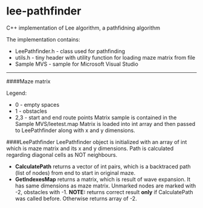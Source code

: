 # lee-pathfinder
C++ implementation of Lee algorithm, a pathfidning algorithm

The implementation contains:
* LeePathfinder.h - class used for pathfinding
* utils.h - tiny header with utility function for loading maze matrix from file
* Sample MVS - sample for Microsoft Visual Studio

***

####Maze matrix

Legend:
* 0 - empty spaces
* 1 - obstacles
* 2,3 - start and end route points
Matrix sample is contained in the Sample MVS/leetest.map
Matrix is loaded into int array and then passed to LeePathfinder along with x and y dimensions.

####LeePathfinder
LeePathfinder object is initialized with an array of int which is maze matrix and its x and y dimensions. Path is calculated regarding diagonal cells as NOT neighbours.
* **CalculatePath** returns a vector of int pairs, which is a backtraced path (list of nodes) from end to start in original maze.
* **GetIndexesMap** returns a matrix, which is result of wave expansion. It has same dimensions as maze matrix. Unmarked nodes are marked with -2, obstacles with -1. **NOTE:** returns correct result **only** if CalculatePath was called before. Otherwise returns array of -2.
